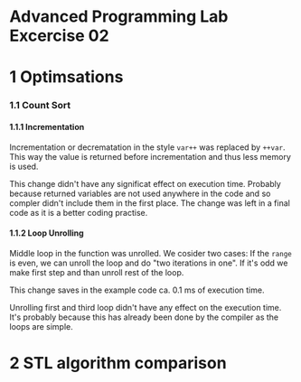 # Advanced Programming Lab Excercise 02

# 1 Optimsations

### 1.1 Count Sort

#### 1.1.1 Incrementation
Incrementation or decrematation in the style `var++` was replaced by `++var`. This way the value is returned before incrementation and thus less memory is used.

This change didn't have any significat effect on execution time. Probably because returned variables are not used anywhere in the code and so compler didn't include them in the first place. The change was left in a final code as it is a better coding practise.

#### 1.1.2 Loop Unrolling
Middle loop in the function was unrolled. We cosider two cases: If the `range` is even, we can unroll the loop and do "two iterations in one". If it's odd we make first step and than unroll rest of the loop.

This change saves in the example code ca. 0.1 ms of execution time.

Unrolling first and third loop didn't have any effect on the execution time. It's probably because this has already been done by the compiler as the loops are simple.

# 2 STL algorithm comparison
